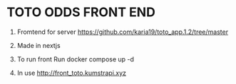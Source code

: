 # TOTO ODDS FRONT END

1. Fromtend for server https://github.com/karia19/toto_app.1.2/tree/master
2. Made in nextjs
3. To run front
Run docker compose up -d


5. In use http://front_toto.kumstrapi.xyz


